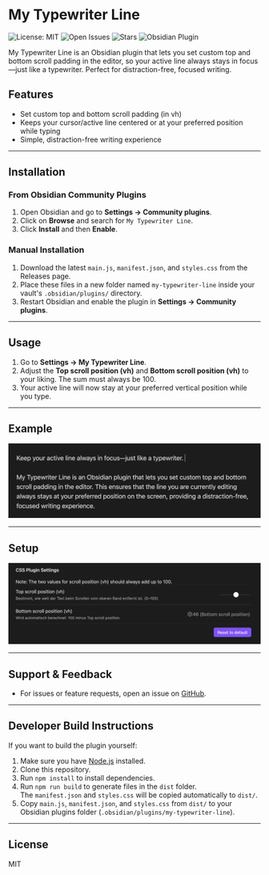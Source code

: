 # My Typewriter Line

![License: MIT](https://img.shields.io/badge/license-MIT-blue.svg)
![Open Issues](https://img.shields.io/github/issues-raw/dmo-code/myWriteLine?label=open%20issues)
![Stars](https://img.shields.io/github/stars/dmo-code/myWriteLine?style=social)
![Obsidian Plugin](https://img.shields.io/badge/Obsidian%20Plugin-Community-purple?logo=obsidian)

My Typewriter Line is an Obsidian plugin that lets you set custom top and bottom scroll padding in the editor, so your active line always stays in focus—just like a typewriter. Perfect for distraction-free, focused writing.

## Features

- Set custom top and bottom scroll padding (in vh)
- Keeps your cursor/active line centered or at your preferred position while typing
- Simple, distraction-free writing experience

---

## Installation

### From Obsidian Community Plugins

1. Open Obsidian and go to **Settings → Community plugins**.
2. Click on **Browse** and search for `My Typewriter Line`.
3. Click **Install** and then **Enable**.

### Manual Installation

1. Download the latest `main.js`, `manifest.json`, and `styles.css` from the Releases page.
2. Place these files in a new folder named `my-typewriter-line` inside your vault's `.obsidian/plugins/` directory.
3. Restart Obsidian and enable the plugin in **Settings → Community plugins**.

---

## Usage

1. Go to **Settings → My Typewriter Line**.
2. Adjust the **Top scroll position (vh)** and **Bottom scroll position (vh)** to your liking. The sum must always be 100.
3. Your active line will now stay at your preferred vertical position while you type.

---

## Example

![Example](img/image.png)

---

## Setup

![Plugin Setup](img/setup.png)

---

## Support & Feedback

- For issues or feature requests, open an issue on [GitHub](https://github.com/dmo-code/myWriteLine/issues).

---

## Developer Build Instructions

If you want to build the plugin yourself:

1. Make sure you have [Node.js](https://nodejs.org/) installed.
2. Clone this repository.
3. Run `npm install` to install dependencies.
4. Run `npm run build` to generate files in the `dist` folder.  
   The `manifest.json` and `styles.css` will be copied automatically to `dist/`.
5. Copy `main.js`, `manifest.json`, and `styles.css` from `dist/` to your Obsidian plugins folder (`.obsidian/plugins/my-typewriter-line`).

---

## License

MIT
